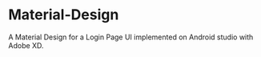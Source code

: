 # Material-Design
A Material Design for a Login Page UI implemented on Android studio with Adobe XD.
